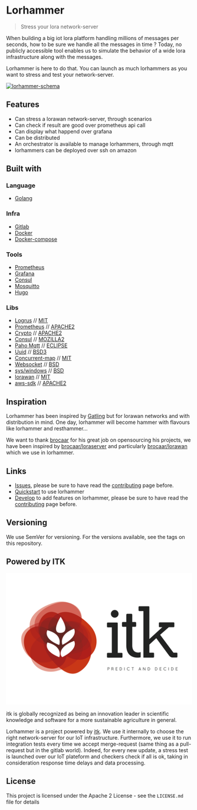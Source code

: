 # Lorhammer

> Stress your lora network-server

When building a big iot lora platform handling millions of messages per seconds, how to be sure we handle all the messages in time ? Today, no publicly accessible tool enables us to simulate the behavior of a wide lora infrastructure along with the messages.

Lorhammer is here to do that. You can launch as much lorhammers as you want to stress and test your network-server.

[![lorhammer-schema](doc/static/images/Lorhammer-schema.png)](doc/static/images/Lorhammer-schema.png)

## Features

* Can stress a lorawan network-server, through scenarios
* Can check if result are good over prometheus api call
* Can display what happend over grafana
* Can be distributed
* An orchestrator is available to manage lorhammers, through mqtt
* lorhammers can be deployed over ssh on amazon

## Built with

### Language
 
* [Golang](https://golang.org/)

### Infra

* [Gitlab](https://gitlab.com/)
* [Docker](https://www.docker.com/)
* [Docker-compose](https://docs.docker.com/compose/)

### Tools

* [Prometheus](https://prometheus.io/)
* [Grafana](https://grafana.com/)
* [Consul](https://www.consul.io/)
* [Mosquitto](https://mosquitto.org/)
* [Hugo](https://gohugo.io/)

### Libs

* [Logrus](github.com/Sirupsen/logrus) // [MIT](https://github.com/sirupsen/logrus/blob/master/LICENSE)
* [Prometheus](github.com/prometheus/client_golang/prometheus) // [APACHE2](https://github.com/prometheus/client_golang/blob/master/LICENSE)
* [Crypto](github.com/jacobsa/crypto) // [APACHE2](https://github.com/jacobsa/crypto/blob/master/LICENSE)
* [Consul](github.com/hashicorp/consul/api) // [MOZILLA2](https://github.com/hashicorp/consul/blob/master/LICENSE)
* [Paho Mqtt](github.com/eclipse/paho.mqtt.golang) // [ECLIPSE](https://github.com/eclipse/paho.mqtt.golang/blob/master/LICENSE)
* [Uuid](github.com/google/uuid) // [BSD3](https://github.com/google/uuid/blob/master/LICENSE)
* [Concurrent-map](github.com/orcaman/concurrent-map) // [MIT](https://github.com/orcaman/concurrent-map/blob/master/LICENSE)
* [Websocket](golang.org/x/net/websocket) // [BSD](https://golang.org/LICENSE)
* [sys/windows](golang.org/x/sys/windows) // [BSD](https://golang.org/LICENSE)
* [lorawan](github.com/brocaar/lorawan) // [MIT](https://github.com/brocaar/lorawan/blob/master/LICENSE)
* [aws-sdk](github.com/aws/aws-sdk-go) // [APACHE2](https://github.com/aws/aws-sdk-go/blob/master/LICENSE.txt)

## Inspiration

Lorhammer has been inspired by [Gatling](http://gatling.io/) but for lorawan networks and with distribution in mind. One day, lorhammer will become hammer with flavours like lorhammer and resthammer...
 
We want to thank [brocaar](https://github.com/brocaar) for his great job on opensourcing his projects, we have been inspired by [brocaar/loraserver](https://github.com/brocaar/loraserver) and particularly [brocaar/lorawan](https://github.com/brocaar/lorawan) which we use in lorhammer.

## Links

* [Issues](https://gitlab.com/itk.fr/lorhammer/issues), please be sure to have read the [contributing](http://lorhammer.team-froggies.fr/contributing/#reporting-bugs) page before.
* [Quickstart](http://lorhammer.team-froggies.fr/quickstart) to use lorhammer
* [Develop](http://lorhammer.team-froggies.fr/develop) to add features on lorhammer, please be sure to have read the [contributing](http://lorhammer.team-froggies.fr/contributing/#code-contribution) page before.

## Versioning

We use SemVer for versioning. For the versions available, see the tags on this repository.

## Powered by ITK

[![itk_logo](doc/static/images/ITK_PredictandDecide.png)](doc/static/images/ITK_PredictandDecide.png)

itk is globally recognized as being an innovation leader in scientific knowledge and software for a more sustainable agriculture in general.

Lorhammer is a project powered by [itk](http://www.itk.fr/). We use it internally to choose the right network-server for our IoT infrastructure. 
Furthermore, we use it to run integration tests every time we accept merge-request (same thing as a pull-request but in the gitlab world). 
Indeed, for every new update, a stress test is launched over our IoT plateform and checkers check if all is ok, taking in consideration response time delays and data processing.

## License

This project is licensed under the Apache 2 License - see the `LICENSE.md` file for details